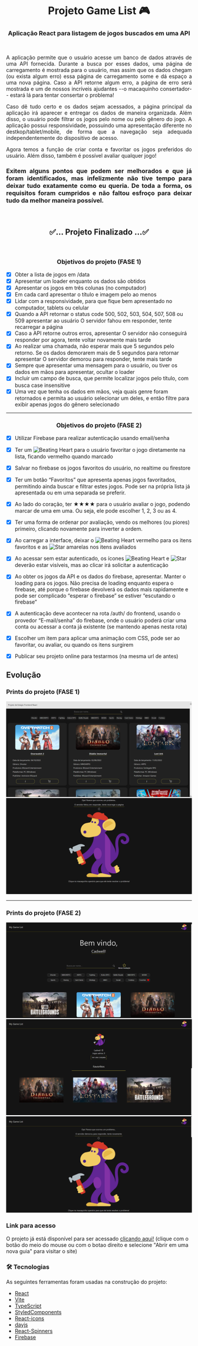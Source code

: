 <h1 align="center">Projeto Game List 🎮</h1>  

<h3 align="center"> Aplicação React para listagem de jogos buscados em uma API </h3>
<br/>
<p align='justify'>A aplicação permite que o usuário acesse um banco de dados através de uma API fornecida. Durante a busca por esses dados, uma página de carregamento é mostrada para o usuário, mas assim que os dados chegam (ou exista algum erro) essa página de carregamento some e dá espaço a uma nova página. 
Caso a API retorne algum erro, a página de erro será mostrada e um de nossos incríveis ajudantes --o macaquinho consertador-- estará lá para tentar consertar o problema!</p>
<p align='justify'>Caso dê tudo certo e os dados sejam acessados, a página principal da aplicação irá aparecer e entregar os dados de maneira organizada. Além disso, o usuário pode filtrar os jogos pelo nome ou pelo gênero do jogo.
A aplicação possui responsividade, possuindo uma apresentação diferente no destkop/tablet/mobile, de forma que a navegação seja adequada independentemente do dispositivo de acesso.</p>
<p align='justify'>Agora temos a função de criar conta e favoritar os jogos preferidos do usuário. Além disso, também é possível avaliar qualquer jogo!</p>

<h3 align='justify'>Exitem alguns pontos que podem ser melhorados e que já foram identificados, mas infelizmente não tive tempo para deixar tudo exatamente como eu queria. De toda a forma, os requisitos foram cumpridos e não faltou esfroço para deixar tudo da melhor maneira possível. </h3>
<br/>
<h2 align="center"> 
	✅... Projeto Finalizado ...✅
</h2>
<br/>
<h3 align='center'> Objetivos do projeto (FASE 1)</h3>

- [x] Obter a lista de jogos em /data
- [x] Apresentar um loader enquanto os dados são obtidos
- [x] Apresentar os jogos em três colunas (no computador)
- [x] Em cada card apresentar o título e imagem pelo ao menos
- [x] Lidar com a responsividade, para que fique bem apresentado no computador, tablets ou celular
- [x] Quando a API retornar o status code 500, 502, 503, 504, 507, 508 ou 509 apresentar ao usuário O servidor fahou em responder, tente recarregar a página
- [x] Caso a API retorne outros erros, apresentar O servidor não conseguirá responder por agora, tente voltar novamente mais tarde
- [x] Ao realizar uma chamada, não esperar mais que 5 segundos pelo retorno. Se os dados demorarem mais de 5 segundos para retornar apresentar O servidor demorou para responder, tente mais tarde
- [x] Sempre que apresentar uma mensagem para o usuário, ou tiver os dados em mãos para apresentar, ocultar o loader
- [x] Incluir um campo de busca, que permite localizar jogos pelo título, com busca case insensitive
- [x] Uma vez que tenha os dados em mãos, veja quais genre foram retornados e permita ao usuário selecionar um deles, e então filtre para exibir apenas jogos do gênero selecionado

<hr />
<h3  align='center'>Objetivos do projeto (FASE 2)</h3>
  
- [x] Utilizar Firebase para realizar autenticação usando email/senha
- [x] Ter um <img src="https://raw.githubusercontent.com/Tarikul-Islam-Anik/Animated-Fluent-Emojis/master/Emojis/Smilies/Beating%20Heart.png" alt="Beating Heart" width="25" height="25" /> para o usuário favoritar o jogo diretamente na lista, ficando vermelho quando marcado
- [x] Salvar no firebase os jogos favoritos do usuário, no realtime ou firestore
- [x] Ter um botão “Favoritos” que apresenta apenas jogos favoritados, permitindo ainda buscar e filtrar estes jogos. Pode ser na própria lista já apresentada ou em uma separada se preferir.
- [x] Ao lado do coração, ter ★★★★ para o usuário avaliar o jogo, podendo marcar de uma em uma. Ou seja, ele pode escolher 1, 2, 3 ou as 4.
- [x] Ter uma forma de ordenar por avaliação, vendo os melhores (ou piores) primeiro, clicando novamente para inverter a ordem. 
- [x] Ao carregar a interface, deixar o <img src="https://raw.githubusercontent.com/Tarikul-Islam-Anik/Animated-Fluent-Emojis/master/Emojis/Smilies/Beating%20Heart.png" alt="Beating Heart" width="25" height="25" /> vermelho para os itens favoritos e as <img src="https://raw.githubusercontent.com/Tarikul-Islam-Anik/Animated-Fluent-Emojis/master/Emojis/Travel%20and%20places/Star.png" alt="Star" width="25" height="25" /> amarelas nos itens avaliados
- [x] Ao acessar sem estar autenticado, os ícones <img src="https://raw.githubusercontent.com/Tarikul-Islam-Anik/Animated-Fluent-Emojis/master/Emojis/Smilies/Beating%20Heart.png" alt="Beating Heart" width="25" height="25" /> e <img src="https://raw.githubusercontent.com/Tarikul-Islam-Anik/Animated-Fluent-Emojis/master/Emojis/Travel%20and%20places/Star.png" alt="Star" width="25" height="25" /> deverão estar visíveis, mas ao clicar irá solicitar a autenticação
- [x] Ao obter os jogos da API e os dados do firebase, apresentar. Manter o loading para os jogos. Não precisa de loading enquanto espera o firebase, até porque o firebase devolverá os dados mais rapidamente e pode ser complicado “esperar o firebase” se estiver “escutando o firebase”
- [x] A autenticação deve acontecer na rota /auth/ do frontend, usando o provedor “E-mail/senha” do firebase, onde o usuário poderá criar uma conta ou acessar a conta já existente (se mantendo apenas nesta rota)
- [x] Escolher um item para aplicar uma animação com CSS, pode ser ao favoritar, ou avaliar, ou quando os itens surgirem
- [x] Publicar seu projeto online para testarmos (na mesma url de antes)


## Evolução

### Prints do projeto (FASE 1)

![Visão geral da home page](src/assets/prints/before-desktop-init.png)
![Visão geral da página de erro](src/assets/prints/before-error-page.png)
<hr />

### Prints do projeto (FASE 2)
![Visão geral da home page](src/assets/prints/desktop-init.png)
![Profile](src/assets/prints/profile.png)
![Visão geral da página de erro](src/assets/prints/error-page.png)


### Link para acesso
<p>O projeto já está disponível para ser acessado <a href="https://game-list-challenge.vercel.app">clicando aqui!</a> (clique com o botão do meio do mouse ou com o botao direito e selecione "Abrir em uma nova guia" para visitar o site)</p>

### 🛠 Tecnologias

As seguintes ferramentas foram usadas na construção do projeto:

- [React](https://pt-br.reactjs.org/)
- [Vite](https://vitejs.dev/)
- [TypeScript](https://www.typescriptlang.org/)
- [StyledComponents](https://styled-components.com/)
- [React-icons](https://react-icons.github.io/react-icons/)
- [dayjs](https://day.js.org/)
- [React-Spinners](https://www.davidhu.io/react-spinners/)
- [Firebase](https://firebase.google.com)
